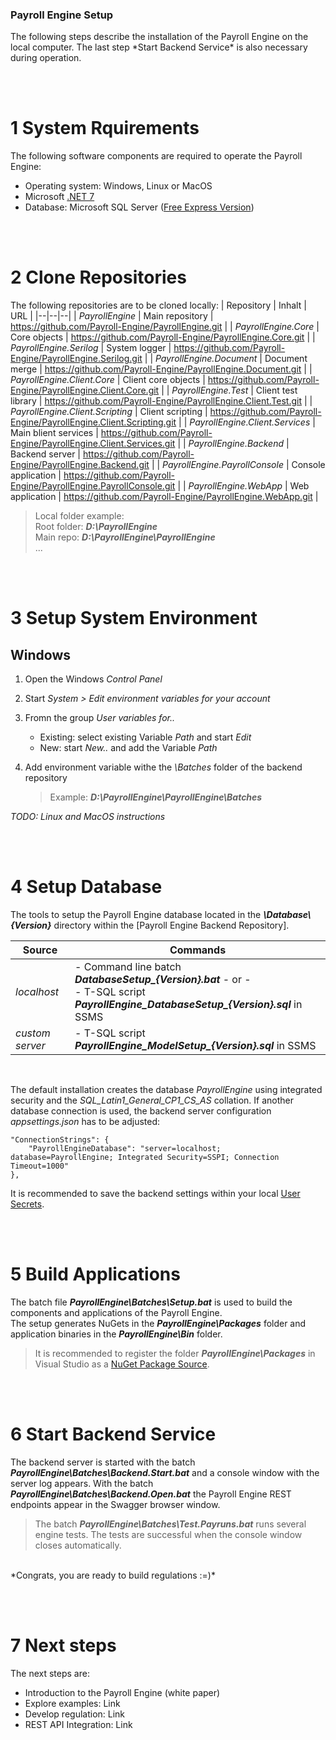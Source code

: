 <h3>Payroll Engine Setup</h3>
The following steps describe the installation of the Payroll Engine on the local computer.
The last step *Start Backend Service* is also necessary during operation.

<br /><br />

# 1 System Rquirements
The following software components are required to operate the Payroll Engine:
- Operating system: Windows, Linux or MacOS
- Microsoft [.NET 7](https://dotnet.microsoft.com/en-us/download/dotnet/7.0)
- Database: Microsoft SQL Server ([Free Express Version](https://www.microsoft.com/en-us/download/details.aspx?id=104781))

<br /><br />

# 2 Clone Repositories
The following repositories are to be cloned locally:
| Repository                          | Inhalt                      | URL |
|--|--|--|
| *PayrollEngine*                     | Main repository             | https://github.com/Payroll-Engine/PayrollEngine.git |
| *PayrollEngine.Core*                | Core objects                | https://github.com/Payroll-Engine/PayrollEngine.Core.git |
| *PayrollEngine.Serilog*             | System logger               | https://github.com/Payroll-Engine/PayrollEngine.Serilog.git |
| *PayrollEngine.Document*            | Document merge              | https://github.com/Payroll-Engine/PayrollEngine.Document.git |
| *PayrollEngine.Client.Core*         | Client core objects         | https://github.com/Payroll-Engine/PayrollEngine.Client.Core.git |
| *PayrollEngine.Test*                | Client test library         | https://github.com/Payroll-Engine/PayrollEngine.Client.Test.git |
| *PayrollEngine.Client.Scripting*    | Client scripting            | https://github.com/Payroll-Engine/PayrollEngine.Client.Scripting.git |
| *PayrollEngine.Client.Services*     | Main blient services        | https://github.com/Payroll-Engine/PayrollEngine.Client.Services.git |
| *PayrollEngine.Backend*             | Backend server              | https://github.com/Payroll-Engine/PayrollEngine.Backend.git |
| *PayrollEngine.PayrollConsole*      | Console application         | https://github.com/Payroll-Engine/PayrollEngine.PayrollConsole.git |
| *PayrollEngine.WebApp*              | Web application             | https://github.com/Payroll-Engine/PayrollEngine.WebApp.git |

> Local folder example:<br />Root folder: ***D:\PayrollEngine***<br />Main repo: ***D:\PayrollEngine\PayrollEngine***<br />...

<br /><br />

# 3 Setup System Environment
## Windows
1.	Open the Windows *Control Panel*
2.	Start *System > Edit environment variables for your account*
3.	Fromn the group *User variables for..*
    - Existing: select existing Variable *Path* and start *Edit*
    - New: start *New..* and add the Variable *Path*
4.	Add environment variable withe the *\Batches* folder of the backend repository<br />

    > Example: ***D:\PayrollEngine\PayrollEngine\Batches***

*TODO: Linux and MacOS instructions*

<br /><br />

# 4 Setup Database
The tools to setup the Payroll Engine database located in the ***\Database\\{Version}*** directory within the [Payroll Engine Backend Repository].

| Source                   | Commands        |
|--|--|
|*localhost*| - Command line batch ***DatabaseSetup_{Version}.bat*** - or -<br />- T-SQL script ***PayrollEngine_DatabaseSetup_{Version}.sql*** in SSMS |
|*custom server*| - T-SQL script ***PayrollEngine_ModelSetup_{Version}.sql*** in SSMS |
<br />

The default installation creates the database *PayrollEngine* using integrated security and the *SQL_Latin1_General_CP1_CS_AS* collation. If another database connection is used, the backend server configuration *appsettings.json* has to be adjusted:
```
"ConnectionStrings": {
    "PayrollEngineDatabase": "server=localhost; database=PayrollEngine; Integrated Security=SSPI; Connection Timeout=1000"
},
```
It is recommended to save the backend settings within your local [User Secrets](https://learn.microsoft.com/en-us/aspnet/core/security/app-secrets).

<br /><br />

# 5 Build Applications
The batch file ***PayrollEngine\Batches\Setup.bat*** is used to build the components and applications of the Payroll Engine.
<br />
The setup generates NuGets in the ***PayrollEngine\Packages*** folder and application binaries in the ***PayrollEngine\Bin*** folder.

> It is recommended to register the folder ***PayrollEngine\Packages*** in Visual Studio as a [NuGet Package Source](https://learn.microsoft.com/en-us/nuget/consume-packages/install-use-packages-visual-studio).

<br /><br />

# 6 Start Backend Service
The backend server is started with the batch ***PayrollEngine\Batches\Backend.Start.bat*** and a console window with the server log appears. With the batch ***PayrollEngine\Batches\Backend.Open.bat*** the Payroll Engine REST endpoints appear in the Swagger browser window.

> The batch ***PayrollEngine\Batches\Test.Payruns.bat*** runs several engine tests. The tests are successful when the console window closes automatically.

<br />
*Congrats, you are ready to build regulations :=)*

<br /><br />

# 7 Next steps
The next steps are:
- Introduction to the Payroll Engine (white paper)
- Explore examples: Link
- Develop regulation: Link
- REST API Integration: Link

